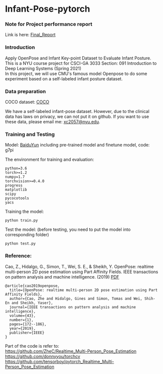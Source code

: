 # Infant-Pose-pytorch

### Note for Project performance report

Link is here: [Final_Report](https://github.com/IrohXu/Infant-Pose-pytorch/blob/main/Final_Report.pdf)

### Introduction  
Apply OpenPose and Infant Key-point Dataset to Evaluate Infant Posture. This is a NYU course project for CSCI-GA 3033 Section: 091 Introduction to Deep Learning Systems (Spring 2021)  
In this project, we will use CMU's famous model Openpose to do some experiment based on a self-labeled infant posture dataset.


### Data preparation  

COCO dataset: [COCO](https://cocodataset.org/#home)  

We have a self-labeled infant-pose dataset. However, due to the clinical data has laws on privacy, we can not put it on github. If you want to use these data, please email me: xc2057@nyu.edu.  

### Training and Testing

Model: [BaiduYun](https://pan.baidu.com/s/1Mx7uPwKhgw8qVbxlBu1PrQ)  including pre-trained model and finetune model, code: g7pi  



The environment for training and evaluation:  
```
python=3.6
torch>=1.2
numpy=1.7
torchvision>=0.4.0
progress
matplotlib
scipy
pycocotools
yacs
```

Training the model:  
```
python train.py
```

Test the model: (before testing, you need to put the model into corresponding folder)   
```
python test.py
```


### Reference:
Cao, Z., Hidalgo, G., Simon, T., Wei, S. E., & Sheikh, Y. OpenPose: realtime multi-person 2D pose estimation using Part Affinity Fields. IEEE transactions on pattern analysis and machine intelligence. (2019) [PDF](https://arxiv.org/pdf/1812.08008.pdf)
```
@article{cao2019openpose,
  title={OpenPose: realtime multi-person 2D pose estimation using Part Affinity Fields},
  author={Cao, Zhe and Hidalgo, Gines and Simon, Tomas and Wei, Shih-En and Sheikh, Yaser},
  journal={IEEE transactions on pattern analysis and machine intelligence},
  volume={43},
  number={1},
  pages={172--186},
  year={2019},
  publisher={IEEE}
}
```  

Part of the code is refer to:  
https://github.com/ZheC/Realtime_Multi-Person_Pose_Estimation  
https://github.com/donnyyou/torchcv  
https://github.com/tensorboy/pytorch_Realtime_Multi-Person_Pose_Estimation  
